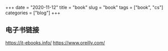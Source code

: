 +++ 
date = "2020-11-12"
title = "book"
slug = "book" 
tags = ["book", "cs"]
categories = ["blog"]
+++

## 电子书链接
https://it-ebooks.info/
https://www.oreilly.com/
